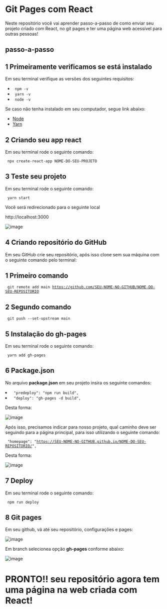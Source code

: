 # Git Pages com React

Neste repositório você vai aprender passo-a-passo de como enviar seu projeto criado com React, no git pages e ter uma página web acessível para outras pessoas!

## passo-a-passo

## 1 Primeiramente verificamos se está instalado

Em seu terminal verifique as versões dos seguintes requisitos:

<ul> 
  <li> <code> npm -v </code> </li>
  <li> <code> yarn -v </code> </li>
  <li> <code> node -v </code> </li>
</ul>

Se caso não tenha instalado em seu computador, segue link abaixo:

<ul> 
  <li> <a href="https://nodejs.org/en/download/"> Node </a> </li>
  <li> <a href="https://classic.yarnpkg.com/lang/en/docs/install/#mac-stable"> Yarn </a> </li>
</ul>

## 2 Criando seu app react

Em seu terminal rode o seguinte comando:

<code> npx create-react-app NOME-DO-SEU-PROJETO </code>

## 3 Teste seu projeto

Em seu terminal rode o seguinte comando:

<code> yarn start </code>

Você será redirecionado para o seguinte local 

<link> http://localhost:3000 </link>

![image](https://user-images.githubusercontent.com/91801482/179429612-524697c5-0fdd-4db4-bac3-fe30c041f9bd.png)

## 4 Criando repositório do GitHub

Em seu GitHub crie seu repositório, após isso clone sem sua máquina com o seguinte comando pelo terminal:

## 1 Primeiro comando
<code> git remote add main https://github.com/SEU-NOME-NO-GITHUB/NOME-DO-SEU-REPOSITORIO </code>
## 2 Segundo comando
<code>  git push --set-upstream main </code>

## 5 Instalação do gh-pages

Em seu terminal rode o seguinte comando:

<code> yarn add gh-pages </code>

## 6 Package.json

No arquivo <strong> package.json </strong> em seu projeto insira os seguinte comandos:

<li> <code> "predeploy": "npm run build", </code> </li>
<li> <code> "deploy": "gh-pages -d build", </code> </li>

Desta forma:

![image](https://user-images.githubusercontent.com/91801482/179429867-e5e7a019-2f7b-4e8c-8893-da724a03b917.png)

Após isso, precisamos indicar para nosso projeto, qual caminho deve ser seguindo para a página principal, para isso utilizando o seguinte comando:

<code> "homepage": "https://SEU-NOME-NO-GITHUB.github.io/NOME-DO-SEU-REPOSITORIO/", </code>

Desta forma:

![image](https://user-images.githubusercontent.com/91801482/179430024-a6b02bd3-9d72-495d-a870-e97bfd1b31fe.png)

## 7 Deploy

Em seu terminal rode o seguinte comando:

<code> npm run deploy </code>

## 8 Git pages

Em seu github, vá até seu repositório, configurações e pages:

![image](https://user-images.githubusercontent.com/91801482/179430162-98889bed-2c49-4171-a03f-37bbbef56e75.png)

Em branch selecionea opção <strong> gh-pages </strong> conforme abaixo:

![image](https://user-images.githubusercontent.com/91801482/179430221-5df7b86f-b1a7-4aae-bdee-06c44ed2fbf6.png)

# <strong> PRONTO!! </strong> seu repositório agora tem uma página na web criada com React!
